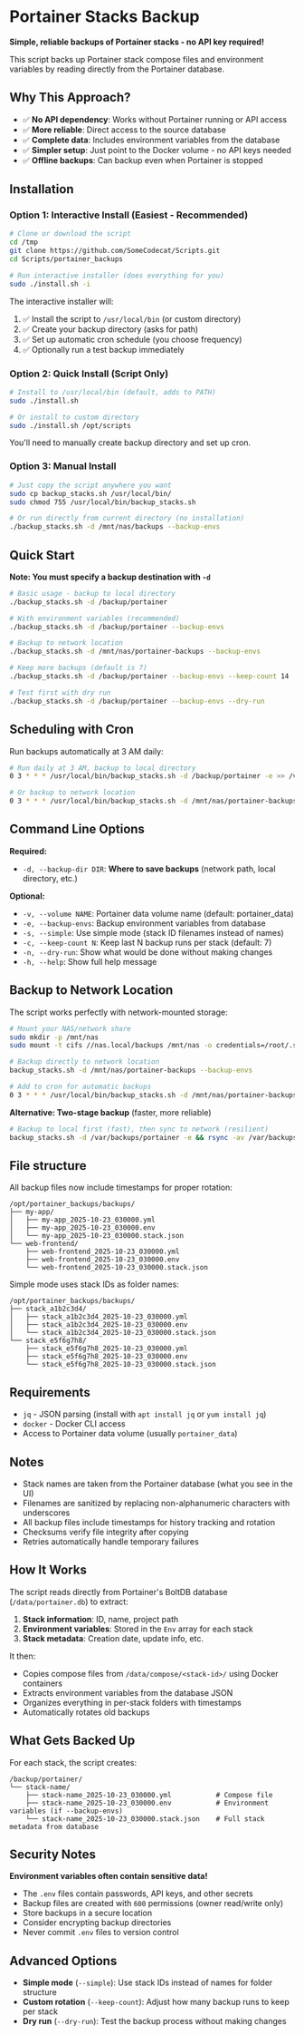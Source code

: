 # Portainer Stacks Backup

**Simple, reliable backups of Portainer stacks - no API key required!**

This script backs up Portainer stack compose files and environment variables by reading directly from the Portainer database.

## Why This Approach?

- ✅ **No API dependency**: Works without Portainer running or API access
- ✅ **More reliable**: Direct access to the source database
- ✅ **Complete data**: Includes environment variables from the database
- ✅ **Simpler setup**: Just point to the Docker volume - no API keys needed
- ✅ **Offline backups**: Can backup even when Portainer is stopped

## Installation

### Option 1: Interactive Install (Easiest - Recommended)

```bash
# Clone or download the script
cd /tmp
git clone https://github.com/SomeCodecat/Scripts.git
cd Scripts/portainer_backups

# Run interactive installer (does everything for you)
sudo ./install.sh -i
```

The interactive installer will:

1. ✅ Install the script to `/usr/local/bin` (or custom directory)
2. ✅ Create your backup directory (asks for path)
3. ✅ Set up automatic cron schedule (you choose frequency)
4. ✅ Optionally run a test backup immediately

### Option 2: Quick Install (Script Only)

```bash
# Install to /usr/local/bin (default, adds to PATH)
sudo ./install.sh

# Or install to custom directory
sudo ./install.sh /opt/scripts
```

You'll need to manually create backup directory and set up cron.

### Option 3: Manual Install

```bash
# Just copy the script anywhere you want
sudo cp backup_stacks.sh /usr/local/bin/
sudo chmod 755 /usr/local/bin/backup_stacks.sh

# Or run directly from current directory (no installation)
./backup_stacks.sh -d /mnt/nas/backups --backup-envs
```

## Quick Start

**Note: You must specify a backup destination with `-d`**

```bash
# Basic usage - backup to local directory
./backup_stacks.sh -d /backup/portainer

# With environment variables (recommended)
./backup_stacks.sh -d /backup/portainer --backup-envs

# Backup to network location
./backup_stacks.sh -d /mnt/nas/portainer-backups --backup-envs

# Keep more backups (default is 7)
./backup_stacks.sh -d /backup/portainer --backup-envs --keep-count 14

# Test first with dry run
./backup_stacks.sh -d /backup/portainer --backup-envs --dry-run
```

## Scheduling with Cron

Run backups automatically at 3 AM daily:

```bash
# Run daily at 3 AM, backup to local directory
0 3 * * * /usr/local/bin/backup_stacks.sh -d /backup/portainer -e >> /var/log/portainer_backup.log 2>&1

# Or backup to network location
0 3 * * * /usr/local/bin/backup_stacks.sh -d /mnt/nas/portainer-backups -e >> /var/log/portainer_backup.log 2>&1
```

## Command Line Options

**Required:**

- `-d, --backup-dir DIR`: **Where to save backups** (network path, local directory, etc.)

**Optional:**

- `-v, --volume NAME`: Portainer data volume name (default: portainer_data)
- `-e, --backup-envs`: Backup environment variables from database
- `-s, --simple`: Use simple mode (stack ID filenames instead of names)
- `-c, --keep-count N`: Keep last N backup runs per stack (default: 7)
- `-n, --dry-run`: Show what would be done without making changes
- `-h, --help`: Show full help message

## Backup to Network Location

The script works perfectly with network-mounted storage:

```bash
# Mount your NAS/network share
sudo mkdir -p /mnt/nas
sudo mount -t cifs //nas.local/backups /mnt/nas -o credentials=/root/.smbcredentials

# Backup directly to network location
backup_stacks.sh -d /mnt/nas/portainer-backups --backup-envs

# Add to cron for automatic backups
0 3 * * * /usr/local/bin/backup_stacks.sh -d /mnt/nas/portainer-backups -e >> /var/log/portainer_backup.log 2>&1
```

**Alternative: Two-stage backup** (faster, more reliable)

```bash
# Backup to local first (fast), then sync to network (resilient)
backup_stacks.sh -d /var/backups/portainer -e && rsync -av /var/backups/portainer/ /mnt/nas/portainer-backups/
```

## File structure

All backup files now include timestamps for proper rotation:

```text
/opt/portainer_backups/backups/
├── my-app/
│   ├── my-app_2025-10-23_030000.yml
│   ├── my-app_2025-10-23_030000.env
│   └── my-app_2025-10-23_030000.stack.json
└── web-frontend/
    ├── web-frontend_2025-10-23_030000.yml
    ├── web-frontend_2025-10-23_030000.env
    └── web-frontend_2025-10-23_030000.stack.json
```

Simple mode uses stack IDs as folder names:

```text
/opt/portainer_backups/backups/
├── stack_a1b2c3d4/
│   ├── stack_a1b2c3d4_2025-10-23_030000.yml
│   ├── stack_a1b2c3d4_2025-10-23_030000.env
│   └── stack_a1b2c3d4_2025-10-23_030000.stack.json
└── stack_e5f6g7h8/
    ├── stack_e5f6g7h8_2025-10-23_030000.yml
    ├── stack_e5f6g7h8_2025-10-23_030000.env
    └── stack_e5f6g7h8_2025-10-23_030000.stack.json
```

## Requirements

- `jq` - JSON parsing (install with `apt install jq` or `yum install jq`)
- `docker` - Docker CLI access
- Access to Portainer data volume (usually `portainer_data`)

## Notes

- Stack names are taken from the Portainer database (what you see in the UI)
- Filenames are sanitized by replacing non-alphanumeric characters with underscores
- All backup files include timestamps for history tracking and rotation
- Checksums verify file integrity after copying
- Retries automatically handle temporary failures

## How It Works

The script reads directly from Portainer's BoltDB database (`/data/portainer.db`) to extract:

1. **Stack information**: ID, name, project path
2. **Environment variables**: Stored in the `Env` array for each stack
3. **Stack metadata**: Creation date, update info, etc.

It then:

- Copies compose files from `/data/compose/<stack-id>/` using Docker containers
- Extracts environment variables from the database JSON
- Organizes everything in per-stack folders with timestamps
- Automatically rotates old backups

## What Gets Backed Up

For each stack, the script creates:

```text
/backup/portainer/
└── stack-name/
    ├── stack-name_2025-10-23_030000.yml           # Compose file
    ├── stack-name_2025-10-23_030000.env           # Environment variables (if --backup-envs)
    └── stack-name_2025-10-23_030000.stack.json    # Full stack metadata from database
```

## Security Notes

**Environment variables often contain sensitive data!**

- The `.env` files contain passwords, API keys, and other secrets
- Backup files are created with `600` permissions (owner read/write only)
- Store backups in a secure location
- Consider encrypting backup directories
- Never commit `.env` files to version control

## Advanced Options

- **Simple mode** (`--simple`): Use stack IDs instead of names for folder structure
- **Custom rotation** (`--keep-count`): Adjust how many backup runs to keep per stack
- **Dry run** (`--dry-run`): Test the backup process without making changes

